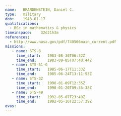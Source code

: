 ```yaml
---
name:	BRANDENSTEIN, Daniel C.
type:	military
dob:	1943-01-17
qualifications:
  - BSc in mathematics & physics
timeinspace:	32d21h3m
references:
  - http://www.nasa.gov/pdf/740566main_current.pdf
missions:
   - name: STS-8
     time_start:   1983-08-30T06:32Z
     time_end:     1983-09-05T07:40:44Z
   - name: STS-51-G
     time_start:   1985-06-17T11:33Z
     time_end:     1985-06-24T13:11:53Z
   - name: STS-32
     time_start:   1990-01-09T12:35Z
     time_end:     1990-01-20T09:35:38Z
   - name: STS-49
     time_start:   1992-05-07T23:40Z
     time_end:     1992-05-16T22:57:39Z
evas:
---
```

